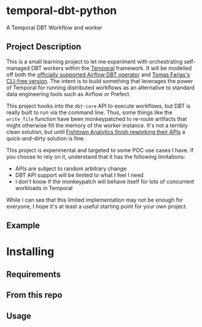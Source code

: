 # temporal-dbt-python

A Temporal DBT Workflow and worker

## Project Description

This is a small learning project to let me experiment with orchestrating self-managed DBT workers within the [Temporal](https://temporal.io/) framework. It will be modelled off both the [officially supported Airflow DBT operator](https://github.com/gocardless/airflow-dbt) and [Tomas Farias's CLI-free version](https://github.com/tomasfarias/airflow-dbt-python). The intent is to build something that leverages the power of Temporal for running distributed workflows as an alternative to standard data engineering tools such as Airflow or Prefect.

This project hooks into the `dbt-core` API to execute workflows, but DBT is really built to run via the command line. Thus, some things like the `write_file` function have been monkeypatched to re-route artifacts that might otherwise fill the memory of the worker instance. It's not a terribly clean solution, but until [Fishtown Analytics finish reworking their APIs](https://github.com/dbt-labs/dbt-core/issues/5527) a quick-and-dirty solution is fine.

This project is experimental and targeted to some POC use cases I have. If you choose to rely on it, understand that it has the following limitations:

- APIs are subject to random arbitrary change
- DBT API support will be limited to what I feel I need
- I don't know if the monkeypatch will behave itself for lots of concurrent workloads in Temporal

While I can see that this limited implementation may not be enough for everyone, I hope it's at least a useful starting point for your own project.

## Example

# Installing

## Requirements

## From this repo

## Usage
